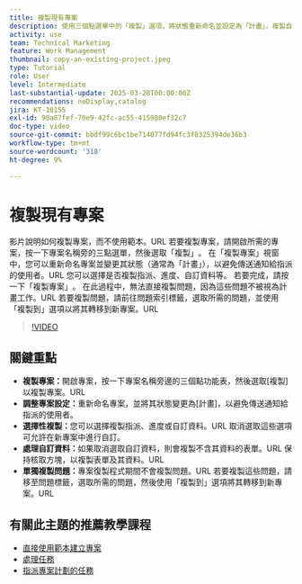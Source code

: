 ```yaml
---
title: 複製現有專案
description: 使用三個點選單中的「複製」選項，將狀態重新命名並設定為「計畫」，複製自訂資料和表單，以及透過量身打造專案設定的問題索引標籤個別傳輸問題，即可輕鬆複製專案。
activity: use
team: Technical Marketing
feature: Work Management
thumbnail: copy-an-existing-project.jpeg
type: Tutorial
role: User
level: Intermediate
last-substantial-update: 2025-03-28T00:00:00Z
recommendations: noDisplay,catalog
jira: KT-10155
exl-id: 90a87fef-70e9-42fc-ac55-415980ef32c7
doc-type: video
source-git-commit: bbdf99c6bc1be714077fd94fc3f8325394de36b3
workflow-type: tm+mt
source-wordcount: '318'
ht-degree: 9%

---
```


# 複製現有專案

影片說明如何複製專案，而不使用範本。&#x200B;URL 若要複製專案，請開啟所需的專案，按一下專案名稱旁的三點選單，然後選取「複製」&#x200B;。 在「複製專案」視窗中，您可以重新命名專案並變更其狀態（通常為「計畫」），以避免傳送通知給指派的使用者。&#x200B;URL 您可以選擇是否複製指派、進度、自訂資料等&#x200B;。
若要完成，請按一下「複製專案」&#x200B;。
在此過程中，無法直接複製問題，因為這些問題不被視為計畫工作。&#x200B;URL 若要複製問題，請前往問題索引標籤，選取所需的問題，並使用「複製到」選項以將其轉移到新專案。&#x200B;URL


>[!VIDEO](https://video.tv.adobe.com/v/3456037/?quality=12&learn=on&enablevpops=1)

## 關鍵重點

* **複製專案：**&#x200B;開啟專案，按一下專案名稱旁邊的三個點功能表，然後選取[複製]以複製專案。&#x200B;URL
* **調整專案設定：**&#x200B;重新命名專案，並將其狀態變更為[計畫]，以避免傳送通知給指派的使用者。
* **選擇性複製：**&#x200B;您可以選擇複製指派、進度或自訂資料。&#x200B;URL 取消選取這些選項可允許在新專案中進行自訂。
* **處理自訂資料：**&#x200B;如果取消選取自訂資料，則會複製不含其資料的表單。&#x200B;URL 保持核取方塊，以複製表單及其資料。&#x200B;URL
* **單獨複製問題：**&#x200B;專案復製程式期間不會複製問題。&#x200B;URL 若要複製這些問題，請移至問題標籤，選取所需的問題，然後使用「複製到」選項將其轉移到新專案。&#x200B;URL


## 有關此主題的推薦教學課程

* [直接使用範本建立專案](/help/manage-work/create-and-manage-project-templates/create-a-project-directly-from-a-template.md)
* [處理任務](/help/manage-work/tasks/work-with-tasks.md)
* [指派專案計劃的任務](/help/manage-work/tasks/assign-tasks-from-the-project-plan.md)
